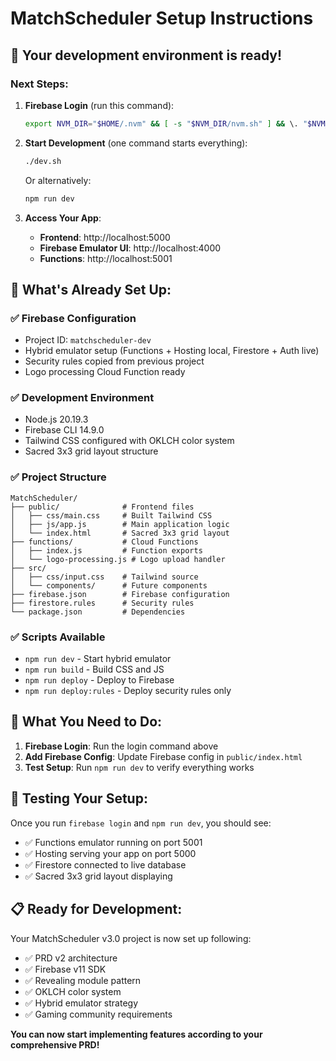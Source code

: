 # MatchScheduler Setup Instructions

## 🚀 Your development environment is ready!

### Next Steps:

1. **Firebase Login** (run this command):
   ```bash
   export NVM_DIR="$HOME/.nvm" && [ -s "$NVM_DIR/nvm.sh" ] && \. "$NVM_DIR/nvm.sh" && firebase login
   ```

2. **Start Development** (one command starts everything):
   ```bash
   ./dev.sh
   ```
   
   Or alternatively:
   ```bash
   npm run dev
   ```

3. **Access Your App**:
   - **Frontend**: http://localhost:5000
   - **Firebase Emulator UI**: http://localhost:4000
   - **Functions**: http://localhost:5001

## 🔧 What's Already Set Up:

### ✅ **Firebase Configuration**
- Project ID: `matchscheduler-dev`
- Hybrid emulator setup (Functions + Hosting local, Firestore + Auth live)
- Security rules copied from previous project
- Logo processing Cloud Function ready

### ✅ **Development Environment**
- Node.js 20.19.3
- Firebase CLI 14.9.0
- Tailwind CSS configured with OKLCH color system
- Sacred 3x3 grid layout structure

### ✅ **Project Structure**
```
MatchScheduler/
├── public/              # Frontend files
│   ├── css/main.css     # Built Tailwind CSS
│   ├── js/app.js        # Main application logic
│   └── index.html       # Sacred 3x3 grid layout
├── functions/           # Cloud Functions
│   ├── index.js         # Function exports
│   └── logo-processing.js # Logo upload handler
├── src/
│   ├── css/input.css    # Tailwind source
│   └── components/      # Future components
├── firebase.json        # Firebase configuration
├── firestore.rules      # Security rules
└── package.json         # Dependencies
```

### ✅ **Scripts Available**
- `npm run dev` - Start hybrid emulator
- `npm run build` - Build CSS and JS
- `npm run deploy` - Deploy to Firebase
- `npm run deploy:rules` - Deploy security rules only

## 🎯 **What You Need to Do:**

1. **Firebase Login**: Run the login command above
2. **Add Firebase Config**: Update Firebase config in `public/index.html`
3. **Test Setup**: Run `npm run dev` to verify everything works

## 🧪 **Testing Your Setup:**

Once you run `firebase login` and `npm run dev`, you should see:
- ✅ Functions emulator running on port 5001
- ✅ Hosting serving your app on port 5000
- ✅ Firestore connected to live database
- ✅ Sacred 3x3 grid layout displaying

## 📋 **Ready for Development:**

Your MatchScheduler v3.0 project is now set up following:
- ✅ PRD v2 architecture
- ✅ Firebase v11 SDK
- ✅ Revealing module pattern
- ✅ OKLCH color system
- ✅ Hybrid emulator strategy
- ✅ Gaming community requirements

**You can now start implementing features according to your comprehensive PRD!**